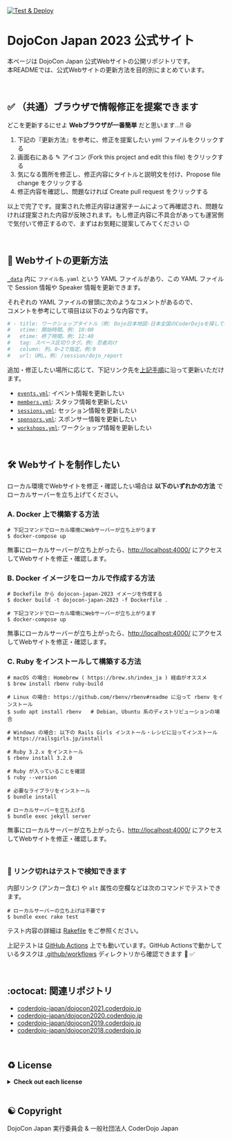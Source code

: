 [![Test & Deploy](https://github.com/coderdojo-japan/dojocon2023.coderdojo.jp/workflows/Test%20&%20Deploy/badge.svg)](https://github.com/coderdojo-japan/dojocon2023.coderdojo.jp/actions?query=workflow%3A%22Test+%26+Deploy%22)

# DojoCon Japan 2023 公式サイト

本ページは DojoCon Japan 公式Webサイトの公開リポジトリです。   
本READMEでは、公式Webサイトの更新方法を目的別にまとめています。

<br>


## :white_check_mark: （共通）ブラウザで情報修正を提案できます

どこを更新するにせよ **Webブラウザが一番簡単** だと思います...!! 😆

1. 下記の『更新方法』を参考に、修正を提案したい yml ファイルをクリックする
2. 画面右にある ✎ アイコン (Fork this project and edit this file) をクリックする
3. 気になる箇所を修正し、修正内容にタイトルと説明文を付け、Propose file change をクリックする
4. 修正内容を確認し、問題なければ Create pull request をクリックする

以上で完了です。提案された修正内容は運営チームによって再確認され、問題なければ提案された内容が反映されます。もし修正内容に不具合があっても運営側で気付いて修正するので、まずはお気軽に提案してみてください :wink:

<br>


## :memo: Webサイトの更新方法

[`_data`](https://github.com/coderdojo-japan/dojocon2023.coderdojo.jp/tree/main/_data) 内に `ファイル名.yaml` という YAML ファイルがあり、この YAML ファイルで Session 情報や Speaker 情報を更新できます。

それぞれの YAML ファイルの冒頭に次のようなコメントがあるので、   
コメントを参考にして項目は以下のような内容です。

```yml
# - title: ワークショップタイトル（例: Dojo日本地図-日本全国のCoderDojoを探してみよう- ）
#   stime: 開始時間。例: 10:00
#   etime: 終了時間。例: 12:40
#   tag: スペース区切りタグ。例: 忍者向け
#   column: 列。0~2で指定。例:0
#   url: URL。例: /session/dojo_report
```

追加・修正したい場所に応じて、下記リンク先を[上記手順](#white_check_mark-共通ブラウザで情報修正を提案できます)に沿って更新いただけます。

- [`events.yml`](https://github.com/coderdojo-japan/dojocon2023.coderdojo.jp/blob/main/_data/events.yml): イベント情報を更新したい
- [`members.yml`](https://github.com/coderdojo-japan/dojocon2023.coderdojo.jp/blob/main/_data/members.yml): スタッフ情報を更新したい
- [`sessions.yml`](https://github.com/coderdojo-japan/dojocon2023.coderdojo.jp/blob/main/_data/sessions.yml): セッション情報を更新したい
- [`sponsors.yml`](https://github.com/coderdojo-japan/dojocon2023.coderdojo.jp/blob/main/_data/sponsors.yml): スポンサー情報を更新したい
- [`workshops.yml`](https://github.com/coderdojo-japan/dojocon2023.coderdojo.jp/blob/main/_data/workshops.yml): ワークショップ情報を更新したい

<br>


## :hammer_and_wrench: Webサイトを制作したい

ローカル環境でWebサイトを修正・確認したい場合は **以下のいずれかの方法** でローカルサーバーを立ち上げてください。

### A. Docker 上で構築する方法

```shell
# 下記コマンドでローカル環境にWebサーバーが立ち上がります
$ docker-compose up
```

無事にローカルサーバーが立ち上がったら、[http://localhost:4000/](http://localhost:4000/) にアクセスしてWebサイトを修正・確認します。

### B. Docker イメージをローカルで作成する方法

```shell
# Dockefile から dojocon-japan-2023 イメージを作成する
$ docker build -t dojocon-japan-2023 -f Dockerfile .

# 下記コマンドでローカル環境にWebサーバーが立ち上がります
$ docker-compose up
```

無事にローカルサーバーが立ち上がったら、[http://localhost:4000/](http://localhost:4000/) にアクセスしてWebサイトを修正・確認します。

### C. Ruby をインストールして構築する方法

```shell
# macOS の場合: Homebrew ( https://brew.sh/index_ja ) 経由がオススメ
$ brew install rbenv ruby-build

# Linux の場合: https://github.com/rbenv/rbenv#readme に沿って rbenv をインストール
$ sudo apt install rbenv   # Debian, Ubuntu 系のディストリビューションの場合

# Windows の場合: 以下の Rails Girls インストール・レシピに沿ってインストール
# https://railsgirls.jp/install 

# Ruby 3.2.x をインストール
$ rbenv install 3.2.0

# Ruby が入っていることを確認
$ ruby --version

# 必要なライブラリをインストール
$ bundle install

# ローカルサーバーを立ち上げる
$ bundle exec jekyll server
```

無事にローカルサーバーが立ち上がったら、[http://localhost:4000/](http://localhost:4000/) にアクセスしてWebサイトを修正・確認します。


<br>


### :robot: リンク切れはテストで検知できます

内部リンク (アンカー含む) や `alt` 属性の空欄などは次のコマンドでテストできます。

```shell
# ローカルサーバーの立ち上げは不要です
$ bundle exec rake test
```

テスト内容の詳細は [Rakefile](https://github.com/coderdojo-japan/dojocon2023.coderdojo.jp/blob/main/Rakefile) をご参照ください。

上記テストは [GitHub Actions](https://github.com/coderdojo-japan/dojocon2023.coderdojo.jp/actions) 上でも動いています。GitHub Actionsで動かしているタスクは [.github/workflows](https://github.com/coderdojo-japan/dojocon2023.coderdojo.jp/tree/main/.github/workflows) ディレクトリから確認できます :eyes: :white_check_mark: 

<br>


## :octocat: 関連リポジトリ

- [coderdojo-japan/dojocon2021.coderdojo.jp](https://github.com/coderdojo-japan/dojocon2021.coderdojo.jp)
- [coderdojo-japan/dojocon2020.coderdojo.jp](https://github.com/coderdojo-japan/dojocon2020.coderdojo.jp)
- [coderdojo-japan/dojocon2019.coderdojo.jp](https://github.com/coderdojo-japan/dojocon2019.coderdojo.jp)
- [coderdojo-japan/dojocon2018.coderdojo.jp](https://github.com/coderdojo-japan/dojocon2018.coderdojo.jp)

<br>

## ♻️ License

<details>
  <summary><strong>Check out each license</strong></summary>

This web application is developed with many other brilliant works!   
Check out the followings if you are interested in. :wink:

<h3>📝️ Texts, Logos, and Photos</h3>

The texts and images, such as logos and photos of [each staff](https://dojocon2023.coderdojo.jp/#staff), are owned by its content holder. Contact its owner, like the maintainer of linked external website or social account, before using them. 🔐

<h3>💎 Libraries and Codes</h3>

The libraries like [RubyGems](https://rubygems.org/) used in this website have their own licenses. Say, this website uses [Jekyll](https://jekyllrb.com/), created by [The Jekyll Team](https://jekyllrb.com/team/) licensed under [The MIT License](https://github.com/jekyll/jekyll/blob/master/LICENSE). Thanks for their great works to make this website published! 💖

The source codes, such as HTML/CSS/JavaScript and Ruby codes not declared before, are published under [The MIT License](https://github.com/coderdojo-japan/dojocon2023.coderdojo.jp/blob/main/LICENSE.md). Feel free to refer, copy, or share them. And contact us if you find something unclear.

<hr>
         
<a href='https://github.com/coderdojo-japan/dojocon2023.coderdojo.jp/blob/main/LICENSE.md'>The MIT License</a>

Permission is hereby granted, free of charge, to any person obtaining a copy of this software and associated documentation files (the "Software"), to deal in the Software without restriction, including without limitation the rights to use, copy, modify, merge, publish, distribute, sublicense, and/or sell copies of the Software, and to permit persons to whom the Software is furnished to do so, subject to the following conditions:

The above copyright notice and this permission notice shall be included in all copies or substantial portions of the Software.

THE SOFTWARE IS PROVIDED "AS IS", WITHOUT WARRANTY OF ANY KIND, EXPRESS OR IMPLIED, INCLUDING BUT NOT LIMITED TO THE WARRANTIES OF MERCHANTABILITY, FITNESS FOR A PARTICULAR PURPOSE AND NONINFRINGEMENT. IN NO EVENT SHALL THE AUTHORS OR COPYRIGHT HOLDERS BE LIABLE FOR ANY CLAIM, DAMAGES OR OTHER LIABILITY, WHETHER IN AN ACTION OF CONTRACT, TORT OR OTHERWISE, ARISING FROM, OUT OF OR IN CONNECTION WITH THE SOFTWARE OR THE USE OR OTHER DEALINGS IN THE SOFTWARE.

</details>

<br>


## ☯️️ Copyright

DojoCon Japan 実行委員会 & 一般社団法人 CoderDojo Japan
